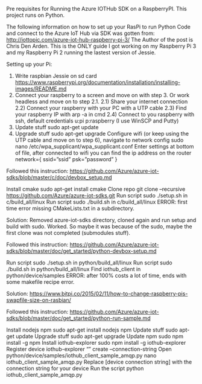 Pre requisites for Running the Azure IOTHub SDK on a RaspberryPI. 
This project runs on Python.

The following information on how to set up your RasPi to run Python Code and connect to the Azure IoT Hub via SDK was gotten from: http://iottopic.com/azure-iot-hub-raspberry-pi-3/
The Author of the post is Chris Den Arden.
This is the ONLY guide I got working on my Raspberry Pi 3 and my Raspberry Pi 2 running the lastest version of Jessie.

Setting up your Pi:

1) Write raspbian Jessie on sd card https://www.raspberrypi.org/documentation/installation/installing-images/README.md
2) Connect your raspberry to a screen and move on with step 3. Or work headless and move on to step 2.1.
  2.1) Share your internet connection
  2.2) Connect your raspberry with your PC with a UTP cable
  2.3) Find your raspberry IP with arp -a in cmd
  2.4) Connect to you raspberry with ssh, default credentials u:pi p:raspberry (I use WinSCP and Putty)
3) Update stuff sudo apt-get update
4) Upgrade stuff sudo apt-get upgrade
Configure wifi (or keep using the UTP cable and move on to step 6), navigate to network config sudo nano /etc/wpa_supplicant/wpa_supplicant.conf
Enter settings at bottom of file, after connected to wifi you can find the ip address on the router network={ ssid=”ssid” psk=”password” }
 

Followed this instruction: https://github.com/Azure/azure-iot-sdks/blob/master/c/doc/devbox_setup.md

Install cmake sudo apt-get install cmake
Clone repo git clone –recursive https://github.com/Azure/azure-iot-sdks.git
Run script sudo ./setup.sh in c/build_all/linux
Run script sudo ./build.sh in c/build_all/linux
ERROR: first time error missing CMakeLists.txt in a subdirectory.

Solution: Removed azure-iot-sdks directory, cloned again and run setup and build with sudo. Worked. So maybe it was because of the sudo, maybe the first clone was not completed (submodules stuff).

 

Followed this instruction: https://github.com/Azure/azure-iot-sdks/blob/master/doc/get_started/python-devbox-setup.md

Run script sudo ./setup.sh in python/build_all/linux
Run script sudo ./build.sh in python/build_all/linux
Find iothub_client in python/device/samples
ERROR: after 100% costs a lot of time, ends with some makefile recipe error.

Solution: https://www.bitpi.co/2015/02/11/how-to-change-raspberry-pis-swapfile-size-on-rasbian/

 

Followed this instruction: https://github.com/Azure/azure-iot-sdks/blob/master/doc/get_started/python-run-sample.md

Install nodejs npm sudo apt-get install nodejs npm
Update stuff sudo apt-get update
Upgrade stuff sudo apt-get upgrade
Update npm sudo npm install -g npm
Install iothub-explorer sudo npm install -g iothub-explorer
Register device iothub-explorer “<iothub-connection-string>” create <device-name> –connection-string
Open python/device/samples/iothub_client_sample_amqp.py nano iothub_client_sample_amqp.py
Replace [device connection string] with the connection string for your device
Run the script python iothub_client_sample_amqp.py



